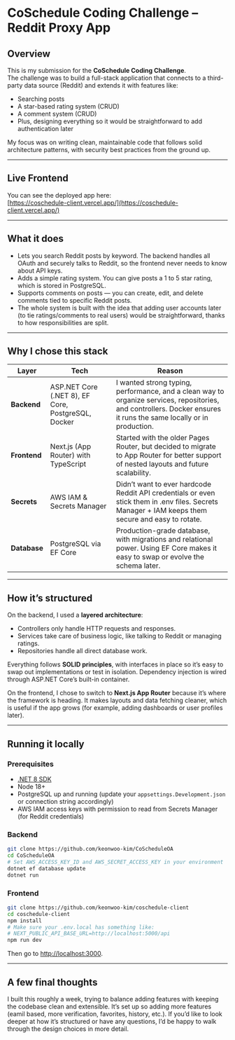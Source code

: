 # CoSchedule Coding Challenge – Reddit Proxy App

## Overview
This is my submission for the **CoSchedule Coding Challenge**.  
The challenge was to build a full-stack application that connects to a third-party data source (Reddit) and extends it with features like:
- Searching posts
- A star-based rating system (CRUD)
- A comment system (CRUD)
- Plus, designing everything so it would be straightforward to add authentication later

My focus was on writing clean, maintainable code that follows solid architecture patterns, with security best practices from the ground up.

---

## Live Frontend
You can see the deployed app here:  
[https://coschedule-client.vercel.app/](https://coschedule-client.vercel.app/)

---

## What it does
- Lets you search Reddit posts by keyword. The backend handles all OAuth and securely talks to Reddit, so the frontend never needs to know about API keys.
- Adds a simple rating system. You can give posts a 1 to 5 star rating, which is stored in PostgreSQL.
- Supports comments on posts — you can create, edit, and delete comments tied to specific Reddit posts.
- The whole system is built with the idea that adding user accounts later (to tie ratings/comments to real users) would be straightforward, thanks to how responsibilities are split.

---

## Why I chose this stack
| Layer    | Tech                                  | Reason |
|----------|---------------------------------------|--------|
| **Backend** | ASP.NET Core (.NET 8), EF Core, PostgreSQL, Docker | I wanted strong typing, performance, and a clean way to organize services, repositories, and controllers. Docker ensures it runs the same locally or in production. |
| **Frontend** | Next.js (App Router) with TypeScript | Started with the older Pages Router, but decided to migrate to App Router for better support of nested layouts and future scalability. |
| **Secrets** | AWS IAM & Secrets Manager          | Didn’t want to ever hardcode Reddit API credentials or even stick them in .env files. Secrets Manager + IAM keeps them secure and easy to rotate. |
| **Database** | PostgreSQL via EF Core            | Production-grade database, with migrations and relational power. Using EF Core makes it easy to swap or evolve the schema later.|

---

## How it’s structured
On the backend, I used a **layered architecture**:
- Controllers only handle HTTP requests and responses.
- Services take care of business logic, like talking to Reddit or managing ratings.
- Repositories handle all direct database work.

Everything follows **SOLID principles**, with interfaces in place so it’s easy to swap out implementations or test in isolation. Dependency injection is wired through ASP.NET Core’s built-in container.

On the frontend, I chose to switch to **Next.js App Router** because it’s where the framework is heading. It makes layouts and data fetching cleaner, which is useful if the app grows (for example, adding dashboards or user profiles later).

---

## Running it locally

### Prerequisites
- [.NET 8 SDK](https://dotnet.microsoft.com/)
- Node 18+
- PostgreSQL up and running (update your `appsettings.Development.json` or connection string accordingly)
- AWS IAM access keys with permission to read from Secrets Manager (for Reddit credentials)

### Backend
```bash
git clone https://github.com/keonwoo-kim/CoScheduleOA
cd CoScheduleOA
# Set AWS_ACCESS_KEY_ID and AWS_SECRET_ACCESS_KEY in your environment
dotnet ef database update
dotnet run
```

### Frontend
```bash
git clone https://github.com/keonwoo-kim/coschedule-client
cd coschedule-client
npm install
# Make sure your .env.local has something like:
# NEXT_PUBLIC_API_BASE_URL=http://localhost:5000/api
npm run dev
```
Then go to [http://localhost:3000](http://localhost:3000).

---

## A few final thoughts
I built this roughly a week, trying to balance adding features with keeping the codebase clean and extensible.
It’s set up so adding more features (eamil based, more verification, favorites, history, etc.).
If you’d like to look deeper at how it’s structured or have any questions, I’d be happy to walk through the design choices in more detail.
